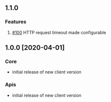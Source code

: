 ## 1.1.0 
### Features
1. [#100](https://github.com/influxdata/influxdb-client-go/pull/100)  HTTP request timeout made configurable
  
## 1.0.0 [2020-04-01]
### Core

- initial release of new client version

### Apis

- initial release of new client version